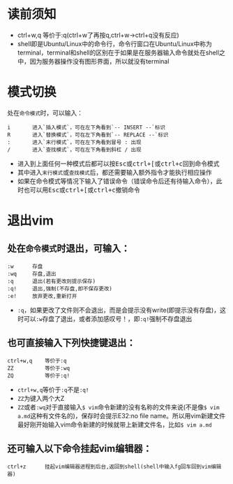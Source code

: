 # 读前须知
- ctrl+w,q	等价于:q(ctrl+w了再按q,ctrl+w->ctrl+q没有反应)
- shell即是Ubuntu/Linux中的命令行，命令行窗口在Ubuntu/Linux中称为terminal，terminal和shell的区别在于如果是在服务器输入命令就处在shell之中，因为服务器操作没有图形界面，所以就没有terminal

# 模式切换

处在`命令模式`时，可以输入：

```
i       进入`插入模式`，可在左下角看到`-- INSERT --`标识
R       进入`替换模式`，可在左下角看到`-- REPLACE --`标识
:       进入`末行模式`，可在左下角看到冒号 : 出现
/       进入`查找模式`，可在左下角看到斜杠 / 出现
```

- 进入到上面任何一种模式后都可以按<kbd>Esc</kbd>或<kbd>ctrl+[</kbd>或<kbd>ctrl+c</kbd>回到命令模式
- 其中进入`末行模式`或`查找模式`后，都还需要输入额外指令才能执行相应操作
- 如果在命令模式等情况下输入了错误命令（错误命令后还有待输入命令），此时也可以用<kbd>Esc</kbd>或<kbd>ctrl+[</kbd>或<kbd>ctrl+c</kbd>撤销命令


# 退出vim

## 处在`命令模式`时退出，可输入：
```
:w      存盘
:wq     存盘,退出
:q      退出(若有更改则提示保存)
:q!     退出,强制(不存盘,即不保存更改)
:e!     放弃更改,重新打开
```

- `:q`，如果更改了文件则不会退出，而是会提示没有write(即提示没有存盘)，这时可以`:w`存盘了退出，或者添加感叹号！，即`:q!`强制不存盘退出


## 也可直接输入下列快捷键退出：
```
ctrl+w,q    等价于:q
ZZ          等价于:wq
ZQ          等价于:q!
```
- `ctrl+w,q`等价于`:q`不是`:q!`
- `ZZ`为键入两个大Z
- `ZZ`或者`:wq`对于直接输入`$ vim`命令新建的没有名称的文件来说(不是像`$ vim a.md`这种有文件名的)，保存时会提示E32:no file name。所以用vim新建文件最好刚开始输入vim命令新建的时候就带上新建文件名，比如`$ vim a.md`

## 还可输入以下命令挂起vim编辑器：
```
ctrl+z      挂起vim编辑器进程到后台,返回到shell(shell中输入fg回车回到vim编辑器)
```

